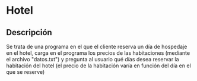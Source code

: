 # Hotel

## Descripción
Se trata de una programa en el que el cliente reserva un día de hospedaje en el hotel, carga en el programa los 
precios de las habitaciones (mediante el archivo "datos.txt") y pregunta al usuario qué días desea reservar la habitación del hotel 
(el precio de la habitación varía en función del día en el que se reserve)